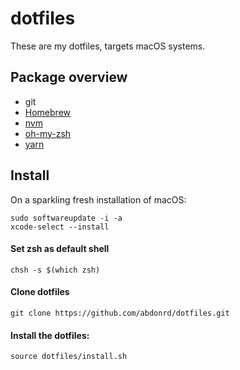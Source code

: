 # dotfiles

These are my dotfiles, targets macOS systems.

## Package overview

* git
* [Homebrew](https://github.com/Homebrew/brew)
* [nvm](https://github.com/creationix/nvm)
* [oh-my-zsh](https://github.com/robbyrussell/oh-my-zsh)
* [yarn](https://github.com/yarnpkg/yarn)

## Install

On a sparkling fresh installation of macOS:

    sudo softwareupdate -i -a
    xcode-select --install

#### Set zsh as default shell

    chsh -s $(which zsh)

#### Clone dotfiles

    git clone https://github.com/abdonrd/dotfiles.git


#### Install the dotfiles:

    source dotfiles/install.sh

